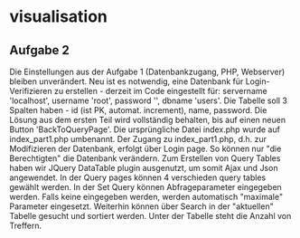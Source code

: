 # visualisation

Aufgabe 2
----------

Die Einstellungen aus der Aufgabe 1 (Datenbankzugang, PHP, Webserver) bleiben unverändert. Neu ist es notwendig, eine Datenbank für Login-Verifizieren zu erstellen - derzeit im Code eingestellt für: servername 'localhost', username 'root', password '', dbname 'users'. Die Tabelle soll 3 Spalten haben - id (ist PK, automat. increment), name, password. 
Die Lösung aus dem ersten Teil wird vollständig behalten, bis auf einen neuen Button 'BackToQueryPage'. Die ursprüngliche Datei index.php wurde auf index_part1.php umbenannt. Der Zugang zu index_part1.php, d.h. zur Modifizieren der Datenbank, erfolgt über Login page. So können nur "die Berechtigten" die Datenbank verändern.
Zum Erstellen von Query Tables haben wir JQuery DataTable plugin ausgenutzt, um somit Ajax und Json angewendet. In der Query pages können 4 verschieden query tables gewählt werden. In der Set Query können Abfrageparameter eingegeben werden. Falls keine eingegeben werden, werden automatisch "maximale" Parameter eingesetzt. Weiterhin können über Search in der "aktuellen" Tabelle gesucht und sortiert werden. Unter der Tabelle steht die Anzahl von Treffern. 